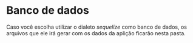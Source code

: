 # Banco de dados

Caso você escolha utilizar o dialeto *sequelize* como banco de dados, os arquivos que ele irá gerar com os dados da aplição ficarão nesta pasta.
